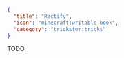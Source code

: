 ```json
{
  "title": "Rectify",
  "icon": "minecraft:writable_book",
  "category": "trickster:tricks"
}
```

TODO